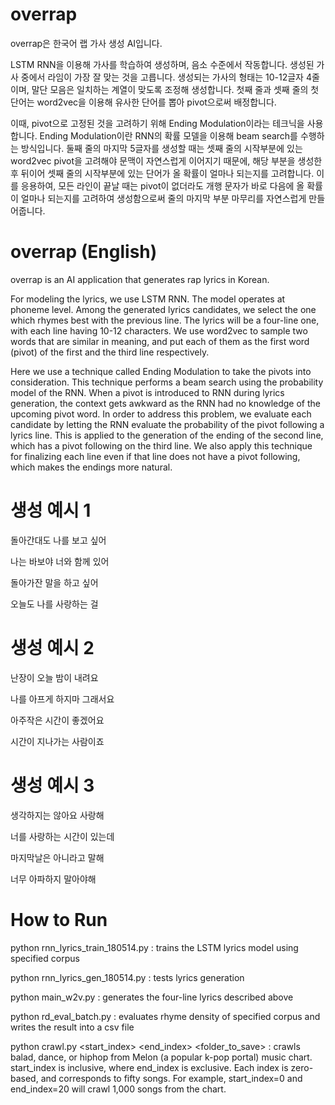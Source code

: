 # overrap
overrap은 한국어 랩 가사 생성 AI입니다.

LSTM RNN을 이용해 가사를 학습하여 생성하며, 음소 수준에서 작동합니다.
생성된 가사 중에서 라임이 가장 잘 맞는 것을 고릅니다.
생성되는 가사의 형태는 10-12글자 4줄이며, 말단 모음은 일치하는 계열이 맞도록 조정해 생성합니다.
첫째 줄과 셋째 줄의 첫 단어는 word2vec을 이용해 유사한 단어를 뽑아 pivot으로써 배정합니다.

이때, pivot으로 고정된 것을 고려하기 위해 Ending Modulation이라는 테크닉을 사용합니다.
Ending Modulation이란 RNN의 확률 모델을 이용해 beam search를 수행하는 방식입니다.
둘째 줄의 마지막 5글자를 생성할 때는 셋째 줄의 시작부분에 있는 word2vec pivot을 고려해야 문맥이 자연스럽게 이어지기 때문에,
해당 부분을 생성한 후 뒤이어 셋째 줄의 시작부분에 있는 단어가 올 확률이 얼마나 되는지를 고려합니다.
이를 응용하여, 모든 라인이 끝날 때는 pivot이 없더라도 개행 문자가 바로 다음에 올 확률이 얼마나 되는지를 고려하여 생성함으로써
줄의 마지막 부분 마무리를 자연스럽게 만들어줍니다.

# overrap (English)
overrap is an AI application that generates rap lyrics in Korean.

For modeling the lyrics, we use LSTM RNN. The model operates at phoneme level.
Among the generated lyrics candidates, we select the one which rhymes best with the previous line.
The lyrics will be a four-line one, with each line having 10-12 characters.
We use word2vec to sample two words that are similar in meaning,
and put each of them as the first word (pivot) of the first and the third line respectively.

Here we use a technique called Ending Modulation to take the pivots into consideration.
This technique performs a beam search using the probability model of the RNN.
When a pivot is introduced to RNN during lyrics generation, the context gets awkward
as the RNN had no knowledge of the upcoming pivot word.
In order to address this problem, we evaluate each candidate by letting the RNN
evaluate the probability of the pivot following a lyrics line.
This is applied to the generation of the ending of the second line, which has a pivot following on the third line.
We also apply this technique for finalizing each line even if that line does not have a pivot following,
which makes the endings more natural.

# 생성 예시 1
돌아간대도 나를 보고 싶어

나는 바보야 너와 함께 있어

돌아가잔 말을 하고 싶어

오늘도 나를 사랑하는 걸


# 생성 예시 2
난장이 오늘 밤이 내려요

나를 아프게 하지마 그래서요

아주작은 시간이 좋겠어요

시간이 지나가는 사람이죠

# 생성 예시 3
생각하지는 않아요 사랑해

너를 사랑하는 시간이 있는데

마지막날은 아니라고 말해

너무 아파하지 말아야해

# How to Run
python rnn_lyrics_train_180514.py <corpus-folder> : trains the LSTM lyrics model using specified corpus

python rnn_lyrics_gen_180514.py <corpus-folder> <primer-phrase> <char-count> : tests lyrics generation

python main_w2v.py : generates the four-line lyrics described above

python rd_eval_batch.py <corpus-folder> : evaluates rhyme density of specified corpus and writes the result into a csv file

python crawl.py <start_index> <end_index> <genre> <folder_to_save> : crawls balad, dance, or hiphop from Melon (a popular k-pop portal) music chart.
start_index is inclusive, where end_index is exclusive. Each index is zero-based, and corresponds to fifty songs. For example, start_index=0 and end_index=20 will crawl 1,000 songs from the chart.
